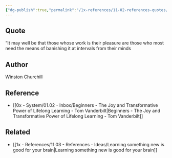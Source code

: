 ```yaml
---
{"dg-publish":true,"permalink":"/1x-references/11-02-references-quotes/those-whose-work-is-their-pleasure-need-a-break-winston-churchill/","title":"Those whose work is their pleasure need a break - Winston Churchill","dgShowBacklinks":false}
---
```



## Quote
“It may well be that those whose work is their pleasure are those who most need the means of banishing it at intervals from their minds

## Author
Winston Churchill

## Reference
- [[0x - System/01.02 - Inbox/Beginners - The Joy and Transformative Power of Lifelong Learning - Tom Vanderbilt\|Beginners - The Joy and Transformative Power of Lifelong Learning - Tom Vanderbilt]]

## Related
- [[1x - References/11.03 - References - Ideas/Learning something new is good for your brain\|Learning something new is good for your brain]]